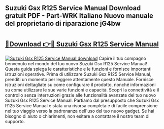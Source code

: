 ## Suzuki Gsx R125 Service Manual Download gratuit PDF - Part-WRK Italiano Nuovo manuale del proprietario di riparazione jG4bw

# <h2><a href="http://dfflx5b.blite.top/?on=Suzuki+Gsx+R125+Service+Manual">🔗Download 👉🔴 Suzuki Gsx R125 Service Manual</a></h2>

[![Suzuki Gsx R125 Service Manual download](https://i.imgur.com/lujVjoI.png)](http://dfflx5b.blite.top/?on=Suzuki+Gsx+R125+Service+Manual)
Capire il tuo compagno benvenuto nel mondo del tuo nuovo Suzuki Gsx R125 Service Manual! Questa guida spiega le caratteristiche e le funzioni e fornisce importanti istruzioni operative. Prima di utilizzare Suzuki Gsx R125 Service Manual, prenditi un momento per leggere attentamente questo Manuale. Fornisce istruzioni dettagliate su come configurare il prodotto, nonché informazioni su come utilizzare le sue varie funzioni e capacità. Scopri la connettività e il controllo senza interruzioni grazie alle funzionalità avanzate del tuo nuovo Suzuki Gsx R125 Service Manual. Partiamo dal presupposto che Suzuki Gsx R125 Service Manual è stata una risorsa completa e di facile comprensione nel tuo viaggio verso la padronanza dell'uso del tuo nuovo gadget. Se hai bisogno di aiuto o chiarimenti, non esitare a contattare il nostro team di supporto.

